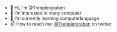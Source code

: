 - 👋 Hi, I’m @Trenplergraben
- 👀 I’m interested in many computer
- 🌱 I’m currently learning computerlanguage
- 📫 How to reach me: [@Trenplergraben](https://twitter.com/trenplergraben) on twitter

<!---
Trenplergraben/Trenplergraben is a ✨ special ✨ repository because its `README.md` (this file) appears on your GitHub profile.
You can click the Preview link to take a look at your changes.
--->
